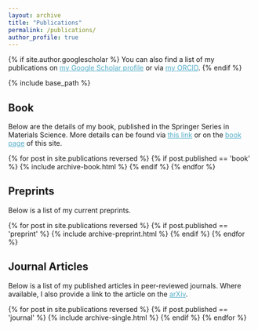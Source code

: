 ```yaml
---
layout: archive
title: "Publications"
permalink: /publications/
author_profile: true
---
```


{% if site.author.googlescholar %}
  You can also find a list of my publications on <a href="{{site.author.googlescholar}}" style="color:#52adc8;">my Google Scholar profile</a> or via <a href="{{site.author.orcid}}" style="color:#52adc8;">my ORCID</a>.
{% endif %}

{% include base_path %}

<h2> Book </h2>

Below are the details of my book, published in the Springer Series in Materials Science. More details can be found via <a href="https://link.springer.com/book/9783031620201" style="color:#52adc8;">this link</a> or on the <a href="/book" style="color:#52adc8;">book page</a> of this site.

{% for post in site.publications reversed %}
  {% if post.published == 'book' %}
    {% include archive-book.html %}
  {% endif %}
{% endfor %}

<h2> Preprints </h2>
Below is a list of my current preprints.

{% for post in site.publications reversed %}
  {% if post.published == 'preprint' %}
    {% include archive-preprint.html %}
  {% endif %}
{% endfor %}

<h2> Journal Articles </h2>
Below is a list of my published articles in peer-reviewed journals. Where available, I also provide a link to the article on the <a href="https://arxiv.org" style="color:#52adc8;">arXiv</a>.

{% for post in site.publications reversed %}
  {% if post.published == 'journal' %}
    {% include archive-single.html %}
  {% endif %}
{% endfor %}
